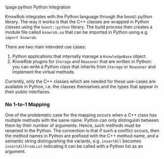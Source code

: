 \page python Python Integration

KnowRob integrates with the Python language through the boost::python library.
The way it works is that the C++ classes are wrapped in Python classes
using the `boost::python` library.
The build process then creates a module file called `knowrob.so` that can be imported
in Python using e.g. `import knowrob`.

There are two main intended use cases:
1. Python applications that internally manage a `KnowledgeBase` object.
2. KnowRob plugins for `Storage` and `Reasoner` that are written in Python: 
  you can write a Python class that inherits from `Storage` or `Reasoner`
  and implement the virtual methods.

Currently, only the C++ classes which are needed for these use-cases are available
in Python, i.e. the classes themselves and the types that appear in their public
interfaces.

### No 1-to-1 Mapping

One of the problematic case for the mapping occurs when a C++ class has multiple
methods with the same name. Python can only distinguish between them by their
number of arguments. Hence, such methods must be renamed in the Python.
The convention is that if such a conflict occurs, then the method names in
Python are prefixed with the C++ method name, and a semantic string distinguishing
the variants, e.g. `insertAll` becomes `insertAllFromList` indicating it can be called
with a Python list as an argument.
